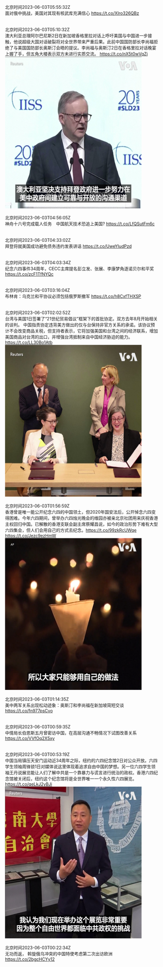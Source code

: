 北京时间2023-06-03T05:55:32Z<br>面对俄中挑战，美国对其现有核武库充满信心 https://t.co/XIro326QBz<br><br><br>北京时间2023-06-03T05:10:32Z<br>澳大利亚总理阿尔巴尼斯2日在新加坡香格里拉对话上呼吁美国与中国进一步接触，他说超级大国对话破裂将对全世界带来严重后果。此前中国国防部长李尚福拒绝了与美国国防部长奥斯汀会晤的提议。李尚福与奥斯汀2日在香格里拉对话晚宴上握了手，但五角大楼表示双方未进行实质交流。 https://t.co/nX5t0wVqZj<br><img src='/temp/video/2023/t-Month-6/w-Day-03/VOAChinese/1664741312434962434_0.jpg' width='450' height='500'><br><br>北京时间2023-06-03T04:56:05Z<br>神舟十六号完成载人任务　中国航天技术恐追上美国? https://t.co/LfQSutFm6c<br><br><br>北京时间2023-06-03T04:33:02Z<br>拜登将就美国成功避免债务违约发表讲话 https://t.co/UweYIudPzd<br><br><br>北京时间2023-06-03T04:03:34Z<br>纪念六四事件34周年，CECC主席提名彭立发、张展、李康梦角逐诺贝尔和平奖 https://t.co/zcF1TfNYQc<br><br><br>北京时间2023-06-03T03:16:04Z<br>布林肯：乌克兰和平协议必须包括俄罗斯撤军 https://t.co/h8CxfTHXSP<br><br><br>北京时间2023-06-03T02:02:52Z<br>台湾与美国1日签署了“21世纪贸易倡议”框架下的首批协定。双方去年8月开始相关的谈判。 中国指责协定违背美方做出的仅与台保持非官方关系的承诺。该协议预计不会改变商品关税，但支持者表示，它将加强美国和台湾之间的经济联系，增加美国商品对台湾的出口，并增强台湾抵制来自中国经济胁迫的能力。 https://t.co/LL30Bo1Atb<br><img src='/temp/video/2023/t-Month-6/w-Day-03/VOAChinese/1664694081799241732_0.jpg' width='450' height='500'><br><br>北京时间2023-06-03T01:56:59Z<br>香港曾是唯一能公开纪念六四的中国领土，但2020年国安法后，公开悼念六四变得困难。今年六四期间，曾举办六四烛光晚会的维园亦被亲北京社团用来庆祝香港主权回归中国。已解散的香港支联会副主席蔡耀昌说，如今的政治形势下难有大型六四集会，但人们会用自己的方式去纪念。https://t.co/99zkRcUWqe https://t.co/Jezc9ezHmW<br><img src='/temp/video/2023/t-Month-6/w-Day-03/VOAChinese/1664692601495212037_0.jpg' width='450' height='500'><br><br>北京时间2023-06-03T01:14:35Z<br>美中两军关系出现松动迹象：奥斯汀和李尚福在新加坡简短交谈 https://t.co/fn977psCvo<br><br><br>北京时间2023-06-03T00:59:35Z<br>中情局长伯恩斯五月曾密访中国，在高层沟通不畅情况下试图改善关系 https://t.co/VVfOq2X5xy<br><br><br>北京时间2023-06-03T00:53:19Z<br>中国当局镇压天安门运动近34周年之际，纽约的六四纪念馆2日对公众开放。六四学生领袖周锋锁1日对媒体说这里体现着追求自由中国的梦想。另一位六四学生领袖王丹说展览能让人们了解中共是一个靠暴力与谎言进行统治的政权。香港六四纪念馆被关闭后，纽约这个纪念馆将是全世界唯一一个永久性六四展览。 https://t.co/qeLkJ2yBJi<br><img src='/temp/video/2023/t-Month-6/w-Day-03/VOAChinese/1664676580080381952_0.jpg' width='450' height='500'><br><br>北京时间2023-06-03T00:22:34Z<br>无功而返， 斡旋俄乌冲突的中国特使考虑第二次出访欧洲 https://t.co/2bgcHCYy12<br><br><br>